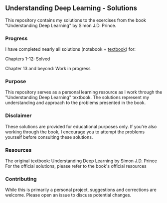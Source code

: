 ## Understanding Deep Learning - Solutions
This repository contains my solutions to the exercises from the book "Understanding Deep Learning" by Simon J.D. Prince.

### Progress
I have completed nearly all solutions (notebook + [textbook](https://github.com/AsadNizami/Solutions-to-UnderstandingDeepLearning/blob/main/Solutions_to_UDL.pdf)) for:

Chapters 1-12: Solved

Chapter 13 and beyond: Work in progress

### Purpose
This repository serves as a personal learning resource as I work through the "Understanding Deep Learning" textbook. The solutions represent my understanding and approach to the problems presented in the book.

### Disclaimer
These solutions are provided for educational purposes only. If you're also working through the book, I encourage you to attempt the problems yourself before consulting these solutions.
### Resources

The original textbook: Understanding Deep Learning by Simon J.D. Prince
For the official solutions, please refer to the book's official resources

### Contributing
While this is primarily a personal project, suggestions and corrections are welcome. Please open an issue to discuss potential changes.
